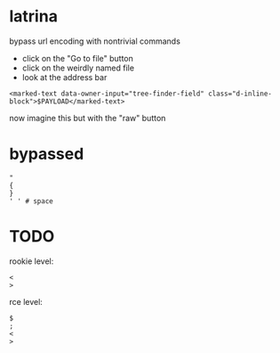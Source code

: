 # latrina
bypass url encoding with nontrivial commands

* click on the "Go to file" button
* click on the weirdly named file
* look at the address bar

```
<marked-text data-owner-input="tree-finder-field" class="d-inline-block">$PAYLOAD</marked-text>
```
now imagine this but with the "raw" button

# bypassed
```
"
{
}
' ' # space
```

# TODO
rookie level:
```
<
>
```
rce level:
```
$
;
<
>
```
